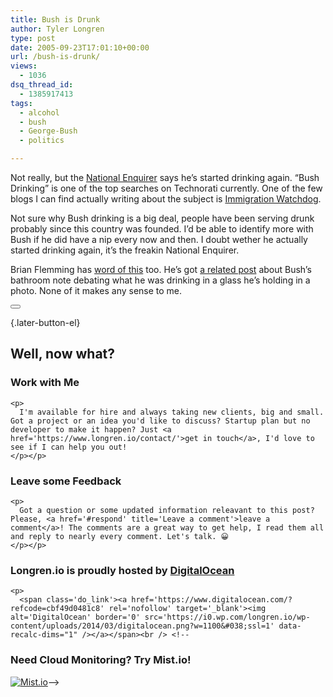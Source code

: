 ```yaml
---
title: Bush is Drunk
author: Tyler Longren
type: post
date: 2005-09-23T17:01:10+00:00
url: /bush-is-drunk/
views:
  - 1036
dsq_thread_id:
  - 1385917413
tags:
  - alcohol
  - bush
  - George-Bush
  - politics

---
```

Not really, but the [National Enquirer][1] says he&#8217;s started drinking again. &#8220;Bush Drinking&#8221; is one of the top searches on Technorati currently. One of the few blogs I can find actually writing about the subject is [Immigration Watchdog][2].

Not sure why Bush drinking is a big deal, people have been serving drunk probably since this country was founded. I&#8217;d be able to identify more with Bush if he did have a nip every now and then. I doubt wether he actually started drinking again, it&#8217;s the freakin National Enquirer.

Brian Flemming has [word of this][3] too. He&#8217;s got [a related post][4] about Bush&#8217;s bathroom note debating what he was drinking in a glass he&#8217;s holding in a photo. None of it makes any sense to me. 

<div class="wpulike wpulike-default " >
  <div class="wp_ulike_general_class wp_ulike_is_not_liked">
    <button type="button"
					aria-label="Like Button"
					data-ulike-id="2018"
					data-ulike-nonce="4160db216e"
					data-ulike-type="likeThis"
					data-ulike-template="wpulike-default"
					data-ulike-display-likers="0"
					data-ulike-disable-pophover="0"
					class="wp_ulike_btn wp_ulike_put_image wp_likethis_2018"></button><span class="count-box"></span>
  </div>
</div>

[][5]{.later-button-el}

<div class='what-next'>
  <h2>
    Well, now what?
  </h2>
  
  <div class='hire'>
    <h3>
      Work with Me
    </h3>
    
    <p>
      I'm available for hire and always taking new clients, big and small. Got a project or an idea you'd like to discuss? Startup plan but no developer to make it happen? Just <a href='https://www.longren.io/contact/'>get in touch</a>, I'd love to see if I can help you out!
    </p></p>
  </div>
  
  <div class='hire'>
    <h3>
      Leave some Feedback
    </h3>
    
    <p>
      Got a question or some updated information releavant to this post? Please, <a href='#respond' title='Leave a comment'>leave a comment</a>! The comments are a great way to get help, I read them all and reply to nearly every comment. Let's talk. 😀
    </p></p>
  </div>
  
  <div class='now-what-bottom-ad'>
    <h3>
      Longren.io is proudly hosted by <a href='https://www.digitalocean.com/?refcode=cbf49d0481c8'>DigitalOcean</a>
    </h3>
    
    <p>
      <span class='do_link'><a href='https://www.digitalocean.com/?refcode=cbf49d0481c8' rel='nofollow' target='_blank'><img alt='DigitalOcean' border='0' src='https://i0.wp.com/longren.io/wp-content/uploads/2014/03/digitalocean.png?w=1100&#038;ssl=1' data-recalc-dims="1" /></a></span><br /> <!--

<h3>Need Cloud Monitoring? Try Mist.io!</h3>

<span class='do_link'><a href='http://mist.io/?ref=tyler' rel='nofollow' target='_blank'><img alt='Mist.io' border='0' src='https://i0.wp.com/longren.io/wp-content/uploads/2014/04/mistio.jpg?w=1100&#038;ssl=1' data-recalc-dims="1"></a></span>--></div> </div>

 [1]: http://www.nationalenquirer.com/celebrity/63426
 [2]: http://www.immigrationwatchdog.com/?p=285
 [3]: http://www.slumdance.com/blogs/brian_flemming/archives/001778.html
 [4]: http://www.slumdance.com/blogs/brian_flemming/archives/000605.html
 [5]: #